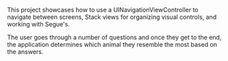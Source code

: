 This project showcases how to use a UINavigationViewController to navigate between screens, Stack views for organizing visual controls, and working with Segue's.

The user goes through a number of questions and once they get to the end, the application determines which animal they resemble the most based on the answers.
